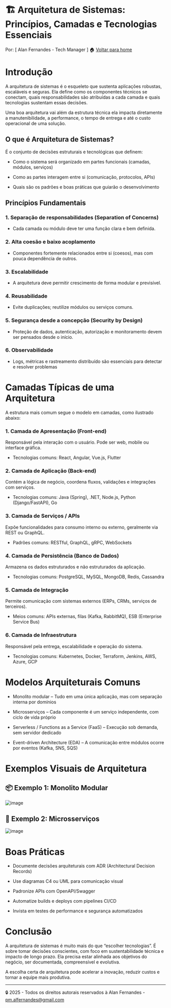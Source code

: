 # 🏗️ Arquitetura de Sistemas: Princípios, Camadas e Tecnologias Essenciais

Por: [ Alan Fernandes - Tech Manager ] :house: [Voltar para home](https://github.com/af-tech-manager/portfolio/blob/main/README.md)

# Introdução
A arquitetura de sistemas é o esqueleto que sustenta aplicações robustas, escaláveis e seguras. Ela define como os componentes técnicos se conectam, quais responsabilidades são atribuídas a cada camada e quais tecnologias sustentam essas decisões.

Uma boa arquitetura vai além da estrutura técnica ela impacta diretamente a manutenibilidade, a performance, o tempo de entrega e até o custo operacional de uma solução.

## O que é Arquitetura de Sistemas?
É o conjunto de decisões estruturais e tecnológicas que definem:

- Como o sistema será organizado em partes funcionais (camadas, módulos, serviços)

- Como as partes interagem entre si (comunicação, protocolos, APIs)

- Quais são os padrões e boas práticas que guiarão o desenvolvimento

## Princípios Fundamentais
### 1. Separação de responsabilidades (Separation of Concerns)

- Cada camada ou módulo deve ter uma função clara e bem definida.

### 2. Alta coesão e baixo acoplamento

- Componentes fortemente relacionados entre si (coesos), mas com pouca dependência de outros.

### 3. Escalabilidade

- A arquitetura deve permitir crescimento de forma modular e previsível.

### 4. Reusabilidade

- Evite duplicações; reutilize módulos ou serviços comuns.

### 5. Segurança desde a concepção (Security by Design)

- Proteção de dados, autenticação, autorização e monitoramento devem ser pensados desde o início.

### 6. Observabilidade

- Logs, métricas e rastreamento distribuído são essenciais para detectar e resolver problemas

# Camadas Típicas de uma Arquitetura
A estrutura mais comum segue o modelo em camadas, como ilustrado abaixo:

### 1. Camada de Apresentação (Front-end)
Responsável pela interação com o usuário. Pode ser web, mobile ou interface gráfica.

- Tecnologias comuns: React, Angular, Vue.js, Flutter

### 2. Camada de Aplicação (Back-end)
Contém a lógica de negócio, coordena fluxos, validações e integrações com serviços.

- Tecnologias comuns: Java (Spring), .NET, Node.js, Python (Django/FastAPI), Go

### 3. Camada de Serviços / APIs
Expõe funcionalidades para consumo interno ou externo, geralmente via REST ou GraphQL.

- Padrões comuns: RESTful, GraphQL, gRPC, WebSockets

### 4. Camada de Persistência (Banco de Dados)
Armazena os dados estruturados e não estruturados da aplicação.

- Tecnologias comuns: PostgreSQL, MySQL, MongoDB, Redis, Cassandra

### 5. Camada de Integração
Permite comunicação com sistemas externos (ERPs, CRMs, serviços de terceiros).

- Meios comuns: APIs externas, filas (Kafka, RabbitMQ), ESB (Enterprise Service Bus)

### 6. Camada de Infraestrutura
Responsável pela entrega, escalabilidade e operação do sistema.

- Tecnologias comuns: Kubernetes, Docker, Terraform, Jenkins, AWS, Azure, GCP

# Modelos Arquiteturais Comuns
- Monolito modular – Tudo em uma única aplicação, mas com separação interna por domínios

- Microsserviços – Cada componente é um serviço independente, com ciclo de vida próprio

- Serverless / Functions as a Service (FaaS) – Execução sob demanda, sem servidor dedicado

- Event-driven Architecture (EDA) – A comunicação entre módulos ocorre por eventos (Kafka, SNS, SQS)

# Exemplos Visuais de Arquitetura

## 📦 Exemplo 1: Monolito Modular
![image](https://github.com/user-attachments/assets/87dfb78f-2fc1-4b47-be6c-f70f3843bc28)


## 🧩 Exemplo 2: Microsserviços
![image](https://github.com/user-attachments/assets/2313409e-0c64-4a31-aa9e-52cfb4574c65)


# Boas Práticas
- Documente decisões arquiteturais com ADR (Architectural Decision Records)

- Use diagramas C4 ou UML para comunicação visual

- Padronize APIs com OpenAPI/Swagger

- Automatize builds e deploys com pipelines CI/CD

- Invista em testes de performance e segurança automatizados

# Conclusão
A arquitetura de sistemas é muito mais do que “escolher tecnologias”. É sobre tomar decisões conscientes, com foco em sustentabilidade técnica e impacto de longo prazo. Ela precisa estar alinhada aos objetivos do negócio, ser documentada, compreensível e evolutiva.

A escolha certa de arquitetura pode acelerar a inovação, reduzir custos e tornar a equipe mais produtiva.

---
:lock: 2025 - Todos os direitos autorais reservados à Alan Fernandes - pm.alfernandes@gmail.com
